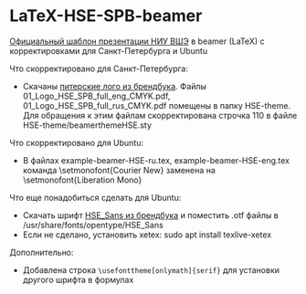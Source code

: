 # LaTeX-HSE-SPB-beamer
[Официальный шаблон презентации НИУ ВШЭ](https://www.hse.ru/info/brandbook/#templates) в beamer (LaTeX) с корректировками для Санкт-Петербурга и Ubuntu 

Что скорректировано для Санкт-Петербурга: 
- Скачаны [питерские лого из брендбука](https://www.hse.ru/info/brandbook/#campus). Файлы 01_Logo_HSE_SPB_full_eng_CMYK.pdf, 01_Logo_HSE_SPB_full_rus_CMYK.pdf помещены в папку HSE-theme. Для обращения к этим файлам скорректирована строчка 110 в файле HSE-theme/beamerthemeHSE.sty

Что скорректировано для Ubuntu: 
- В файлах example-beamer-HSE-ru.tex, example-beamer-HSE-eng.tex команда \setmonofont{Courier New} заменена на \setmonofont{Liberation Mono}

Что еще понадобиться сделать для Ubuntu:
- Скачать шрифт [HSE_Sans из брендбука](https://www.hse.ru/info/brandbook/#font) и поместить .otf файлы в /usr/share/fonts/opentype/HSE_Sans
- Если не сделано, установить xetex: sudo apt install texlive-xetex

Дополнительно: 
- Добавлена строка `\usefonttheme[onlymath]{serif}` для установки другого шрифта в формулах

